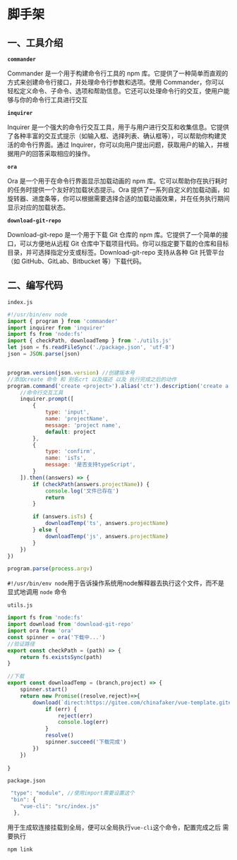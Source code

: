 # 脚手架

## 一、工具介绍

**`commander`**

Commander 是一个用于构建命令行工具的 npm 库。它提供了一种简单而直观的方式来创建命令行接口，并处理命令行参数和选项。使用 Commander，你可以轻松定义命令、子命令、选项和帮助信息。它还可以处理命令行的交互，使用户能够与你的命令行工具进行交互

**`inquirer`**

Inquirer 是一个强大的命令行交互工具，用于与用户进行交互和收集信息。它提供了各种丰富的交互式提示（如输入框、选择列表、确认框等），可以帮助你构建灵活的命令行界面。通过 Inquirer，你可以向用户提出问题，获取用户的输入，并根据用户的回答采取相应的操作。

**`ora`**

Ora 是一个用于在命令行界面显示加载动画的 npm 库。它可以帮助你在执行耗时的任务时提供一个友好的加载状态提示。Ora 提供了一系列自定义的加载动画，如旋转器、进度条等，你可以根据需要选择合适的加载动画效果，并在任务执行期间显示对应的加载状态。

**`download-git-repo`**

Download-git-repo 是一个用于下载 Git 仓库的 npm 库。它提供了一个简单的接口，可以方便地从远程 Git 仓库中下载项目代码。你可以指定要下载的仓库和目标目录，并可选择指定分支或标签。Download-git-repo 支持从各种 Git 托管平台（如 GitHub、GitLab、Bitbucket 等）下载代码。
## 二、编写代码

`index.js`

~~~js
#!/usr/bin/env node
import { program } from 'commander'
import inquirer from 'inquirer'
import fs from 'node:fs'
import { checkPath, downloadTemp } from './utils.js'
let json = fs.readFileSync('./package.json', 'utf-8')
json = JSON.parse(json)


program.version(json.version) //创建版本号
//添加create 命令 和 别名crt 以及描述 以及 执行完成之后的动作
program.command('create <project>').alias('ctr').description('create a new project').action((project) => {
    //命令行交互工具
    inquirer.prompt([
        {
            type: 'input',
            name: 'projectName',
            message: 'project name',
            default: project
        },
        {
            type: 'confirm',
            name: 'isTs',
            message: '是否支持typeScript',
        }
    ]).then((answers) => {
        if (checkPath(answers.projectName)) {
            console.log('文件已存在')
            return
        }

        if (answers.isTs) {
            downloadTemp('ts', answers.projectName)
        } else {
            downloadTemp('js', answers.projectName)
        }
    })
})

program.parse(process.argv)
~~~

`#!/usr/bin/env node`用于告诉操作系统用node解释器去执行这个文件，而不是显式地调用 `node` 命令

`utils.js`

~~~js
import fs from 'node:fs'
import download from 'download-git-repo'
import ora from 'ora'
const spinner = ora('下载中...')
//验证路径
export const checkPath = (path) => {
    return fs.existsSync(path)
}

//下载
export const downloadTemp = (branch,project) => {
    spinner.start()
    return new Promise((resolve,reject)=>{
        download(`direct:https://gitee.com/chinafaker/vue-template.git#${branch}`, project , { clone: true, }, function (err) {
            if (err) {
                reject(err)
                console.log(err)
            }
            resolve()
            spinner.succeed('下载完成')
        })
    })
   
}
~~~

`package.json`

~~~js
 "type": "module", //使用import需要设置这个
 "bin": {
    "vue-cli": "src/index.js"
  },
~~~

用于生成软连接挂载到全局，便可以全局执行`vue-cli`这个命令，配置完成之后 需要执行

~~~
npm link
~~~

